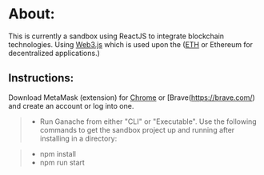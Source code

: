 # About:

This is currently a sandbox using ReactJS to integrate blockchain technologies. Using [Web3.js](https://web3js.readthedocs.io/en/1.0/index.html) which is used upon the ([ETH](https://www.ethereum.org/) or Ethereum for decentralized applications.)

## Instructions: 
Download MetaMask (extension) for [Chrome](https://www.google.com/chrome/?brand=CHBD&gclid=Cj0KCQiA1sriBRD-ARIsABYdwwE9fD-LW_b1qDbDV9eROqzGYZZepnYdRqSrIWb2RWD3nNnFNZdFpXcaAovfEALw_wcB&gclsrc=aw.ds) or [Brave(https://brave.com/) and create an account or log into one.

> - Run Ganache from either "CLI" or "Executable".
Use the following commands to get the sandbox project up and running after installing in a directory:

> - npm install
> - npm run start
